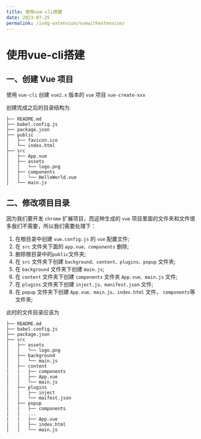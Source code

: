```yaml
---
title: 使用vue-cli搭建
date: 2023-07-25
permalink: /ivdg-extension/vuewithextension/
---
```


# 使用vue-cli搭建

## 一、创建 Vue 项目

使用 `vue-cli` 创建 `vue2.x` 版本的 `vue` 项目 `vue-create-xxx`

创建完成之后的目录结构为

```text
├── README.md
├── babel.config.js
├── package.json
├── public
│   ├── favicon.ico
│   └── index.html
├── src
│   ├── App.vue
│   ├── assets
│   │   └── logo.png
│   ├── components
│   │   └── HelloWorld.vue
│   └── main.js
```

## 二、修改项目目录

因为我们要开发 `chrome` 扩展项目，而这种生成的 `vue` 项目里面的文件夹和文件很多我们不需要，所以我们需要处理下：

1. 在根目录中创建 `vue.config.js` 的 `vue` 配置文件;
2. 在 `src` 文件夹下面的 `app.vue、components` 删除;
3. 删除根目录中的`public`文件夹;
4. 在 `src` 文件夹下创建 `background、content、plugins、popup` 文件夹;
5. 在 `background` 文件夹下创建 `main.js`;
6. 在 `content` 文件夹下创建 `components` 文件夹 `App.vue、main.js` 文件;
7. 在 `plugins` 文件夹下创建 `inject.js、manifest.json` 文件;
8. 在 `popup` 文件夹下创建 `App.vue、main.js、index.html` 文件， `components`等文件夹;

此时的文件目录应该为

```text
├── README.md
├── babel.config.js
├── package.json
├── src
│   ├── assets
│   │   └── logo.png
│   ├── background
│   │   └── main.js
│   ├── content
|   |   ├── components
|   |   ├── App.vue
│   │   └── main.js
│   ├── plugins
|   |   ├── inject
│   │   └── maifest.json
│   ├── popup
|   |   ├── components
|   |   ...
|   |   ├── App.vue
|   |   ├── index.html
│   │   └── main.js
```
